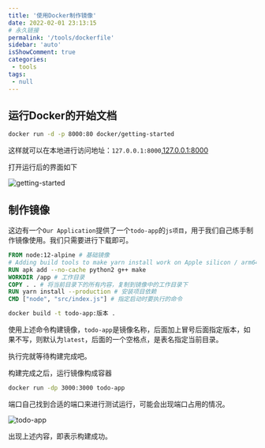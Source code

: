 ```yaml
---
title: '使用Docker制作镜像'
date: 2022-02-01 23:13:15
# 永久链接
permalink: '/tools/dockerfile'
sidebar: 'auto'
isShowComment: true
categories:
 - tools
tags:
 - null
---
```




## 运行Docker的开始文档

```bash
docker run -d -p 8000:80 docker/getting-started
```

这样就可以在本地进行访问地址：`127.0.0.1:8000`,[127.0.0.1:8000](127.0.0.1:8000)



打开运行后的界面如下

![getting-started](https://gitee.com/wxvirus/img/raw/master/img/20220201231607.png)





## 制作镜像

这边有一个`Our Application`提供了一个`todo-app`的`js项目`，用于我们自己练手制作镜像使用。我们只需要进行下载即可。



```dockerfile
FROM node:12-alpine	# 基础镜像
# Adding build tools to make yarn install work on Apple silicon / arm64 machines
RUN apk add --no-cache python2 g++ make
WORKDIR /app # 工作目录
COPY . . # 将当前目录下的所有内容，复制到镜像中的工作目录下
RUN yarn install --production # 安装项目依赖
CMD ["node", "src/index.js"] # 指定启动时要执行的命令

```



```bash
docker build -t todo-app:版本 .
```

使用上述命令构建镜像，`todo-app`是镜像名称，后面加上冒号后面指定版本，如果不写，则默认为`latest`，后面的一个空格点，是表名指定当前目录。



执行完就等待构建完成吧。

构建完成之后，运行镜像构成容器

```bash
docker run -dp 3000:3000 todo-app
```

端口自己找到合适的端口来进行测试运行，可能会出现端口占用的情况。

![todo-app](https://gitee.com/wxvirus/img/raw/master/img/20220201235905.png)

出现上述内容，即表示构建成功。